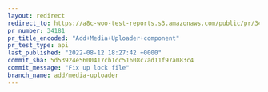 ```yaml
---
layout: redirect
redirect_to: https://a8c-woo-test-reports.s3.amazonaws.com/public/pr/34181/api/index.html
pr_number: 34181
pr_title_encoded: "Add+Media+Uploader+component"
pr_test_type: api
last_published: "2022-08-12 18:27:42 +0000"
commit_sha: 5d53924e5600417cb1cc51608c7ad11f97a083c4
commit_message: "Fix up lock file"
branch_name: add/media-uploader
---
```

